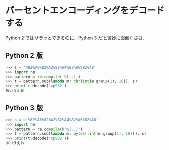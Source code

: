 # パーセントエンコーディングをデコードする

Python 2 ではサラッとできるのに、Python 3 だと微妙に面倒くささ.

## Python 2 版

```python
>>> s = '%82%A0%82%A2%82%A4%82%A6%82%A8'
>>> import re
>>> pattern = re.compile('%(..)')
>>> t = pattern.sub(lambda m: chr(int(m.group(1), 16)), s)
>>> print t.decode('cp932')
あいうえお
```

## Python 3 版

```python
>>> s = b'%82%A0%82%A2%82%A4%82%A6%82%A8'
>>> import re
>>> pattern = re.compile(b'%(..)')
>>> t = pattern.sub(lambda m: bytes([int(m.group(1), 16)]), s)
>>> print(t.decode('cp932'))
あいうえお
```

